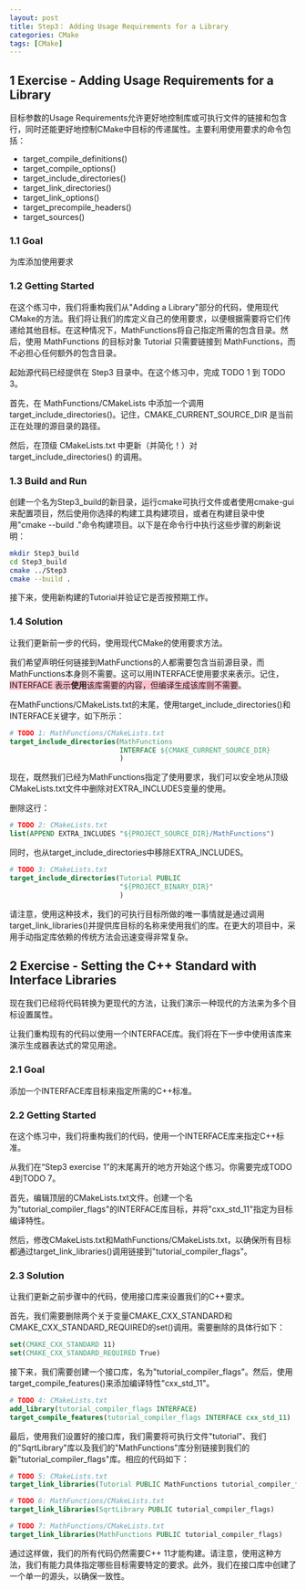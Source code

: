 ```yaml
---
layout: post
title: Step3： Adding Usage Requirements for a Library
categories: CMake
tags: [CMake]
---
```


## 1 Exercise - Adding Usage Requirements for a Library

目标参数的Usage Requirements允许更好地控制库或可执行文件的链接和包含行，同时还能更好地控制CMake中目标的传递属性。主要利用使用要求的命令包括：

- target_compile_definitions()
- target_compile_options()
- target_include_directories()
- target_link_directories()
- target_link_options()
- target_precompile_headers()
- target_sources()

### 1.1 Goal

为库添加使用要求

### 1.2 Getting Started

在这个练习中，我们将重构我们从"Adding a Library"部分的代码，使用现代CMake的方法。我们将让我们的库定义自己的使用要求，以便根据需要将它们传递给其他目标。在这种情况下，MathFunctions将自己指定所需的包含目录。然后，使用 MathFunctions 的目标对象 Tutorial 只需要链接到 MathFunctions，而不必担心任何额外的包含目录。

起始源代码已经提供在 Step3 目录中。在这个练习中，完成 TODO 1 到 TODO 3。

首先，在 MathFunctions/CMakeLists 中添加一个调用 target_include_directories()。记住，CMAKE_CURRENT_SOURCE_DIR 是当前正在处理的源目录的路径。

然后，在顶级 CMakeLists.txt 中更新（并简化！）对 target_include_directories() 的调用。

### 1.3 Build and Run

创建一个名为Step3_build的新目录，运行cmake可执行文件或者使用cmake-gui来配置项目，然后使用你选择的构建工具构建项目，或者在构建目录中使用"cmake --build ."命令构建项目。以下是在命令行中执行这些步骤的刷新说明：

```bash
mkdir Step3_build
cd Step3_build
cmake ../Step3
cmake --build .
```

接下来，使用新构建的Tutorial并验证它是否按预期工作。

### 1.4 Solution

让我们更新前一步的代码，使用现代CMake的使用要求方法。

我们希望声明任何链接到MathFunctions的人都需要包含当前源目录，而MathFunctions本身则不需要。这可以用INTERFACE使用要求来表示。记住，<span style="background-color: pink;">INTERFACE 表示**使用**该库需要的内容，但编译生成该库则不需要</span>。

在MathFunctions/CMakeLists.txt的末尾，使用target_include_directories()和INTERFACE关键字，如下所示：

```Cmake
# TODO 1: MathFunctions/CMakeLists.txt
target_include_directories(MathFunctions
                           INTERFACE ${CMAKE_CURRENT_SOURCE_DIR}
                           )
```

现在，既然我们已经为MathFunctions指定了使用要求，我们可以安全地从顶级CMakeLists.txt文件中删除对EXTRA_INCLUDES变量的使用。

删除这行：


```Cmake
# TODO 2: CMakeLists.txt
list(APPEND EXTRA_INCLUDES "${PROJECT_SOURCE_DIR}/MathFunctions")
```

同时，也从target_include_directories中移除EXTRA_INCLUDES。

```Cmake
# TODO 3: CMakeLists.txt
target_include_directories(Tutorial PUBLIC
                           "${PROJECT_BINARY_DIR}"
                           )
```

请注意，使用这种技术，我们的可执行目标所做的唯一事情就是通过调用target_link_libraries()并提供库目标的名称来使用我们的库。在更大的项目中，采用手动指定库依赖的传统方法会迅速变得非常复杂。

## 2 Exercise - Setting the C++ Standard with Interface Libraries

现在我们已经将代码转换为更现代的方法，让我们演示一种现代的方法来为多个目标设置属性。

让我们重构现有的代码以使用一个INTERFACE库。我们将在下一步中使用该库来演示生成器表达式的常见用途。


### 2.1 Goal

添加一个INTERFACE库目标来指定所需的C++标准。

### 2.2 Getting Started

在这个练习中，我们将重构我们的代码，使用一个INTERFACE库来指定C++标准。

从我们在“Step3 exercise 1”的末尾离开的地方开始这个练习。你需要完成TODO 4到TODO 7。

首先，编辑顶层的CMakeLists.txt文件。创建一个名为"tutorial_compiler_flags"的INTERFACE库目标，并将"cxx_std_11"指定为目标编译特性。

然后，修改CMakeLists.txt和MathFunctions/CMakeLists.txt，以确保所有目标都通过target_link_libraries()调用链接到"tutorial_compiler_flags"。

### 2.3 Solution

让我们更新之前步骤中的代码，使用接口库来设置我们的C++要求。

首先，我们需要删除两个关于变量CMAKE_CXX_STANDARD和CMAKE_CXX_STANDARD_REQUIRED的set()调用。需要删除的具体行如下：


```Cmake
set(CMAKE_CXX_STANDARD 11)
set(CMAKE_CXX_STANDARD_REQUIRED True)
```

接下来，我们需要创建一个接口库，名为"tutorial_compiler_flags"。然后，使用target_compile_features()来添加编译特性"cxx_std_11"。



```Cmake
# TODO 4: CMakeLists.txt
add_library(tutorial_compiler_flags INTERFACE)
target_compile_features(tutorial_compiler_flags INTERFACE cxx_std_11)

```

最后，使用我们设置好的接口库，我们需要将可执行文件"tutorial"、我们的"SqrtLibrary"库以及我们的"MathFunctions"库分别链接到我们的新"tutorial_compiler_flags"库。相应的代码如下：


```Cmake
# TODO 5: CMakeLists.txt
target_link_libraries(Tutorial PUBLIC MathFunctions tutorial_compiler_flags)
```



```Cmake
# TODO 6: MathFunctions/CMakeLists.txt
target_link_libraries(SqrtLibrary PUBLIC tutorial_compiler_flags)
```


```Cmake
# TODO 7: MathFunctions/CMakeLists.txt
target_link_libraries(MathFunctions PUBLIC tutorial_compiler_flags)
```

通过这样做，我们的所有代码仍然需要C++ 11才能构建。请注意，使用这种方法，我们有能力具体指定哪些目标需要特定的要求。此外，我们在接口库中创建了一个单一的源头，以确保一致性。

